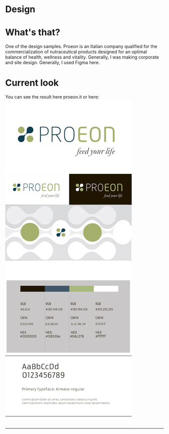 # Design
# What's that?
One of the design samples.
Proeon  is an Italian company qualified for the commercialization of nutraceutical products
designed for an optimal balance of health, wellness and vitality.
Generally, I was making corporate and site design.
Generally, I used Figma here.

 

# Current look
You can see the result here proeon.it
or here:
![Main screen](https://github.com/Oxidit/Design/blob/main/ProEonIT.jpg "")
___________________________________________________________
 
 



